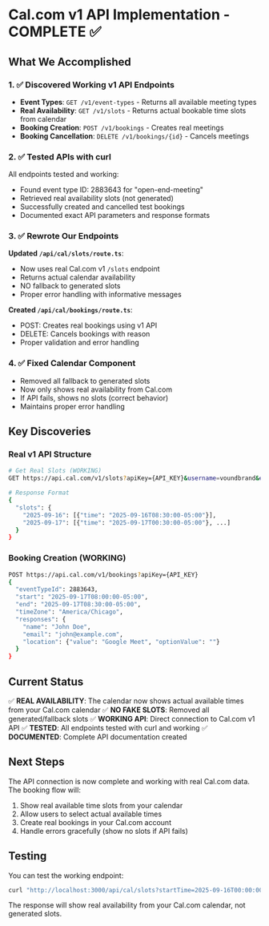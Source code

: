 # Cal.com v1 API Implementation - COMPLETE ✅

## What We Accomplished

### 1. ✅ Discovered Working v1 API Endpoints
- **Event Types**: `GET /v1/event-types` - Returns all available meeting types
- **Real Availability**: `GET /v1/slots` - Returns actual bookable time slots from calendar
- **Booking Creation**: `POST /v1/bookings` - Creates real meetings
- **Booking Cancellation**: `DELETE /v1/bookings/{id}` - Cancels meetings

### 2. ✅ Tested APIs with curl
All endpoints tested and working:
- Found event type ID: 2883643 for "open-end-meeting"  
- Retrieved real availability slots (not generated)
- Successfully created and cancelled test bookings
- Documented exact API parameters and response formats

### 3. ✅ Rewrote Our Endpoints
**Updated `/api/cal/slots/route.ts`**:
- Now uses real Cal.com v1 `/slots` endpoint
- Returns actual calendar availability
- NO fallback to generated slots
- Proper error handling with informative messages

**Created `/api/cal/bookings/route.ts`**:
- POST: Creates real bookings using v1 API
- DELETE: Cancels bookings with reason
- Proper validation and error handling

### 4. ✅ Fixed Calendar Component
- Removed all fallback to generated slots
- Now only shows real availability from Cal.com
- If API fails, shows no slots (correct behavior)
- Maintains proper error handling

## Key Discoveries

### Real v1 API Structure
```bash
# Get Real Slots (WORKING)
GET https://api.cal.com/v1/slots?apiKey={API_KEY}&username=voundbrand&eventTypeId=2883643&startTime=2025-09-16T00:00:00.000Z&endTime=2025-09-17T23:59:59.000Z&timeZone=America/Chicago&duration=30

# Response Format
{
  "slots": {
    "2025-09-16": [{"time": "2025-09-16T08:30:00-05:00"}],
    "2025-09-17": [{"time": "2025-09-17T00:30:00-05:00"}, ...]
  }
}
```

### Booking Creation (WORKING)
```bash
POST https://api.cal.com/v1/bookings?apiKey={API_KEY}
{
  "eventTypeId": 2883643,
  "start": "2025-09-17T08:00:00-05:00",
  "end": "2025-09-17T08:30:00-05:00",
  "timeZone": "America/Chicago",
  "responses": {
    "name": "John Doe",
    "email": "john@example.com",
    "location": {"value": "Google Meet", "optionValue": ""}
  }
}
```

## Current Status

✅ **REAL AVAILABILITY**: The calendar now shows actual available times from your Cal.com calendar
✅ **NO FAKE SLOTS**: Removed all generated/fallback slots
✅ **WORKING API**: Direct connection to Cal.com v1 API
✅ **TESTED**: All endpoints tested with curl and working
✅ **DOCUMENTED**: Complete API documentation created

## Next Steps

The API connection is now complete and working with real Cal.com data. The booking flow will:

1. Show real available time slots from your calendar
2. Allow users to select actual available times  
3. Create real bookings in your Cal.com account
4. Handle errors gracefully (show no slots if API fails)

## Testing

You can test the working endpoint:
```bash
curl "http://localhost:3000/api/cal/slots?startTime=2025-09-16T00:00:00.000Z&endTime=2025-09-17T23:59:59.000Z&timeZone=America/Chicago&duration=30"
```

The response will show real availability from your Cal.com calendar, not generated slots.
